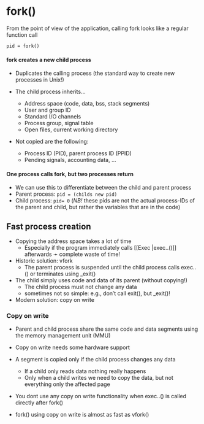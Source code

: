 # fork()

From the point of view of the application, calling fork looks like a regular function call

`pid = fork()`

#### fork creates a new child process

- Duplicates the calling process (the standard way to create new processes in Unix!)

-  The child process inherits… 
	- Address space (code, data, bss, stack segments)
	- User and group ID
	- Standard I/O channels
	- Process group, signal table
	- Open files, current working directory

- Not copied are the following:
	- Process ID (PID), parent process ID (PPID)
	- Pending signals, accounting data, ...

#### One process calls fork, but two processes return
- We can use this to differentiate between the child and parent process
- Parent process: `pid = (childs new pid)`
- Child process: `pid= 0`
(*NB!* these pids are not the actual process-IDs of the parent and child, but rather the variables that are in the code)



## Fast process creation
- Copying the address space takes a lot of time
	- Especially if the program immediately calls [[Exec |exec..()]] afterwards
	  ➛ complete waste of time!
- Historic solution: vfork
	- The parent process is suspended until the child process calls exec..() or terminates using \_exit()
- The child simply uses code and data of its parent (without copying!)
	- The child process must not change any data
	- sometimes not so simple: e.g., don’t call exit(), but \_exit()!
- Modern solution: copy on write

### Copy on write
- Parent and child process share the same code and data segments using the memory management unit (MMU)
- Copy on write needs some hardware support

- A segment is copied only if the child process changes any data
	- If a child only reads data nothing really happens
	- Only when a child writes we need to copy the data, but not everything only the affected page

- You dont use any copy on write functionality when exec..() is called directly after fork()

- fork() using copy on write is almost as fast as vfork()


